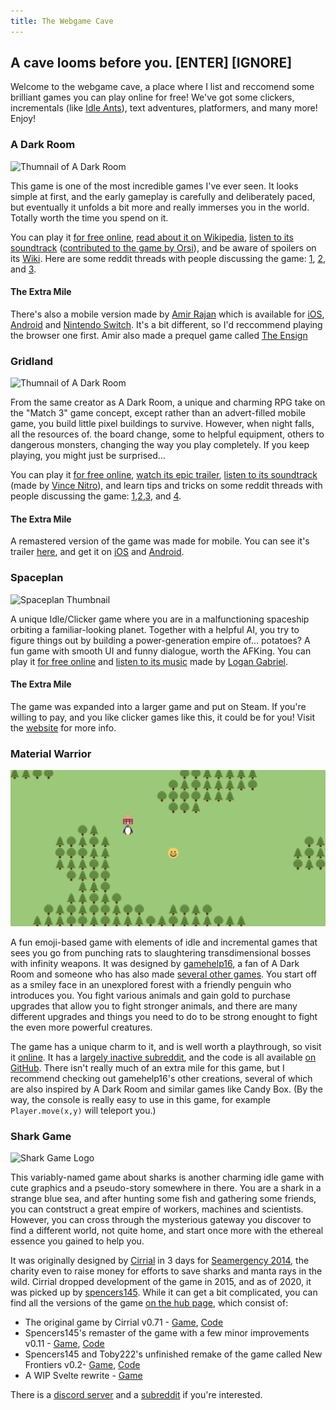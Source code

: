 ```yaml
---
title: The Webgame Cave
---
```


## A cave looms before you.  [ENTER]   [IGNORE]

Welcome to the webgame cave, a place where I list and reccomend some brilliant games you can play online for free! We've got some clickers, incrementals (like [Idle Ants](/stuff/idle-ants/)), text adventures, platformers, and many more! Enjoy!

### A Dark Room

![Thumnail of A Dark Room](https://press.doublespeakgames.com/adr/images/header.png)

This game is one of the most incredible games I've ever seen. It looks simple at first, and the early gameplay is carefully and deliberately paced, but eventually it unfolds a bit more and really immerses you in the world. Totally worth the time you spend on it.

You can play it [for free online](http://adarkroom.doublespeakgames.com/), [read about it on Wikipedia](https://en.wikipedia.org/wiki/A_Dark_Room), [listen to its soundtrack](https://orsi.bandcamp.com/album/a-dark-and-quiet-room) ([contributed to the game by Orsi](https://reddit.com/r/ADarkRoom/comments/hh17qw)), and be aware of spoilers on its [Wiki](https://adarkroom.fandom.com). Here are some reddit threads with people discussing the game: [1](https://reddit.com/r/WebGames/comments/1g3ud2), [2](https://reddit.com/r/WebGames/comments/1qkz2w), and [3](https://reddit.com/r/incremental_games/comments/1melwz).

#### The Extra Mile

There's also a mobile version made by [Amir Rajan](http://amirrajan.net/games/) which is available for [iOS](https://apps.apple.com/us/app/a-dark-room/id736683061?mt=8), [Android](https://play.google.com/store/apps/details?id=com.yourcompany.adarkroom&hl=en_US) and [Nintendo Switch](https://www.nintendo.com/games/detail/a-dark-room-switch/). It's a bit different, so I'd reccommend playing the browser one first. Amir also made a prequel game called [The Ensign](https://apps.apple.com/us/app/the-ensign/id908073488)

### Gridland

![Thumnail of A Dark Room](https://press.doublespeakgames.com/gridland/images/header.png)

From the same creator as A Dark Room, a unique and charming RPG take on the "Match 3" game concept, except rather than an advert-filled mobile game, you build little pixel buildings to survive. However, when night falls, all the resources of. the board change, some to helpful equipment, others to dangerous monsters, changing the way you play completely. If you keep playing, you might just be surprised...

You can play it [for free online](http://gridland.doublespeakgames.com/), [watch its epic trailer](https://youtu.be/xZhdFcoI0Rw), [listen to its soundtrack](https://youtube.com/channel/UCUdYkb4RhCP9l3hfTHRvZeQ/search?query=OST) (made by [Vince Nitro](https://soundcloud.com/vincenitro)), and learn tips and tricks on some reddit threads with people discussing the game: [1](https://reddit.com/r/WebGames/comments/8f6zcd/),[2](https://reddit.com/r/WebGames/comments/2ej4rqth),[3](https://reddit.com/r/Gridland/comments/2en21l), and [4](https://reddit.com/r/incremental_games/comments/2eljxt).

#### The Extra Mile

A remastered version of the game was made for mobile. You can see it's trailer [here](https://youtu.be/Xlj0HKBXoT4), and get it on [iOS](https://apps.apple.com/us/app/super-gridland/id1158436270) and [Android](https://play.google.com/store/apps/details?id=com.doublespeakgames.gridland).

### Spaceplan

![Spaceplan Thumbnail](https://i3.ytimg.com/vi/Br686sJTnmw/maxresdefault.jpg)

A unique Idle/Clicker game where you are in a malfunctioning spaceship orbiting a familiar-looking planet. Together with a helpful AI, you try to figure things out by building a power-generation empire of... potatoes? A fun game with smooth UI and funny dialogue, worth the AFKing. You can play it [for free online](http://www.jhollands.co.uk/spaceplan/) and [listen to its music](https://logey.bandcamp.com/album/spaceplan-original-soundtrack) made by [Logan Gabriel](https://logey.io).

#### The Extra Mile

The game was expanded into a larger game and put on Steam. If you're willing to pay, and you like clicker games like this, it could be for you! Visit the [website](http://spaceplan.click) for more info.

### Material Warrior

![Material Warrior Thumbnail](/assets/material_warrior.png)

A fun emoji-based game with elements of idle and incremental games that sees you go from punching rats to slaughtering transdimensional bosses with infinity weapons. It was designed by [gamehelp16](https://gamehelp16.github.io), a fan of A Dark Room and someone who has also made [several other games](https://gamehelp16.github.io/post/welcome/). You start off as a smiley face in an unexplored forest with a friendly penguin who introduces you. You fight various animals and gain gold to purchase upgrades that allow you to fight stronger animals, and there are many different upgrades and things you need to do to be strong enought to fight the even more powerful creatures.

The game has a unique charm to it, and is well worth a playthrough, so visit it [online](https://gamehelp16.github.io/material-warrior). It has a [largely inactive subreddit](https://www.reddit.com/r/materialwarrior), and the code is all available [on GitHub](https://github.com/gamehelp16/material-warrior). There isn't really much of an extra mile for this game, but I recommend checking out gamehelp16's other creations, several of which are also inspired by A Dark Room and similar games like Candy Box. (By the way, the console is really easy to use in this game, for example `Player.move(x,y)` will teleport you.)

### Shark Game

![Shark Game Logo](http://cirri.al/sharks/img/sharklogo.png)

This variably-named game about sharks is another charming idle game with cute graphics and a pseudo-story somewhere in there. You are a shark in a strange blue sea, and after hunting some fish and gathering some friends, you can contstruct a great empire of workers, machines and scientists. However, you can cross through the mysterious gateway you discover to find a different world, not quite home, and start once more with the ethereal essence you gained to help you.

It was originally designed by [Cirrial](https://cirri.al) in 3 days for [Seamergency 2014](https://twitter.com/seamergency), the charity even to raise money for efforts to save sharks and manta rays in the wild. Cirrial dropped development of the game in 2015, and as of 2020, it was picked up by [spencers145](https://github.com/spencers145). While it can get a bit complicated, you can find all the versions of the game [on the hub page](https://shark.tobot.dev), which consist of:

* The original game by Cirrial v0.71 - [Game](http://cirri.al/sharks/), [Code](https://github.com/Cirrial/SharkGame)
* Spencers145's remaster of the game with a few minor improvements v0.11 - [Game](https://spencers145.github.io/SharkGame/), [Code](https://github.com/spencers145/SharkGame)
* Spencers145 and Toby222's unfinished remake of the game called New Frontiers v0.2- [Game](https://alpha.shark.tobot.dev), [Code](https://github.com/Toby222/SharkGame)
* A WIP Svelte rewrite - [Game](https://rewrite.shark.tobot.dev)

There is a [discord server](https://discord.gg/eYqApFkFPY) and a [subreddit](https://reddit.com/r/sharkgame) if you're interested.

